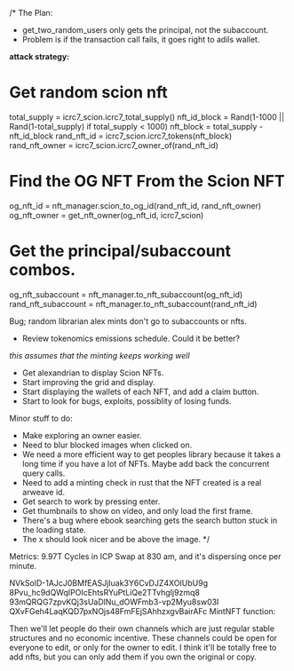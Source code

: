 /*
The Plan:


- get_two_random_users only gets the principal, not the subaccount.
- Problem is if the transaction call fails, it goes right to adils wallet.


**attack strategy:**

# Get random scion nft
total_supply = icrc7_scion.icrc7_total_supply()
nft_id_block = Rand(1-1000 || Rand(1-total_supply) if total_supply < 1000)
nft_block = total_supply - nft_id_block
rand_nft_id = icrc7_scion.icrc7_tokens(nft_block)
rand_nft_owner = icrc7_scion.icrc7_owner_of(rand_nft_id)

# Find the OG NFT From the Scion NFT
og_nft_id = nft_manager.scion_to_og_id(rand_nft_id, rand_nft_owner)
og_nft_owner = get_nft_owner(og_nft_id, icrc7_scion)

# Get the principal/subaccount combos.
og_nft_subaccount = nft_manager.to_nft_subaccount(og_nft_id)
rand_nft_subaccount = nft_manager.to_nft_subaccount(rand_nft_id)





















Bug; random librarian alex mints don't go to subaccounts or nfts.
- Review tokenomics emissions schedule. Could it be better?






*this assumes that the minting keeps working well*
- Get alexandrian to display Scion NFTs.
- Start improving the grid and display.
- Start displaying the wallets of each NFT, and add a claim button.
- Start to look for bugs, exploits, possiblity of losing funds.


Minor stuff to do:
- Make exploring an owner easier.
- Need to blur blocked images when clicked on.
- We need a more efficient way to get peoples library because it takes a long time if you have a lot of NFTs. Maybe add back the concurrent query calls.
- Need to add a minting check in rust that the NFT created is a real arweave id.
- Get search to work by pressing enter.
- Get thumbnails to show on video, and only load the first frame.
- There's a bug where ebook searching gets the search button stuck in the loading state.
- The x should look nicer and be above the image.
*/









Metrics: 
9.97T Cycles in ICP Swap at 830 am, and it's dispersing once per minute.



NVkSolD-1AJcJ0BMfEASJjIuak3Y6CvDJZ4XOIUbU9g
8Pvu_hc9dQWqIPOIcEhtsRYuPtLiQe2TTvhgIj9zmq8
93mQRQG7zpvKQj3sUaDlNu_dOWFmb3-vp2Myu8sw03I
QXvFGeh4LaqKQD7pxNOjs48FmFEjSAhhzxgvBairAFc
MintNFT function:


Then we'll let people do their own channels which are just regular stable structures and no economic incentive. 
These channels could be open for everyone to edit, or only for the owner to edit.
I think it'll be totally free to add nfts, but you can only add them if you own the original or copy.

